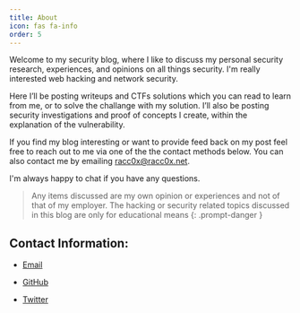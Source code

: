 ```yaml
---
title: About
icon: fas fa-info
order: 5
---
```


Welcome to my security blog, where I like to discuss my personal security research, experiences, and opinions on all things security. I'm really interested web hacking and network security.

Here I’ll be posting writeups and CTFs solutions which you can read to learn from me, or to solve the challange with my solution. I’ll also be posting security investigations and proof of concepts I create, within the explanation of the vulnerability.

If you find my blog interesting or want to provide feed back on my post feel free to reach out to me via one of the the contact methods below. You can also contact me by emailing racc0x@racc0x.net.

I'm always happy to chat if you have any questions.

> Any items discussed are my own opinion or experiences and not of that of my employer. The hacking or security related topics discussed in this blog are only for educational means
{: .prompt-danger }

## Contact Information:
- [Email](mailto:racc0x@racc0xb.net)

- [GitHub](https://github.com/racc0x)

- [Twitter](https://twitter.com/Dreii042)
